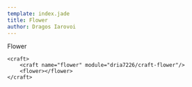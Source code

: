 ```yaml
---
template: index.jade
title: Flower
author: Dragos Iarovoi
---
```


Flower

```craftml
<craft>
    <craft name="flower" module="dria7226/craft-flower"/>
    <flower></flower>
</craft>
```

